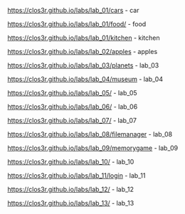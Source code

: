 https://clos3r.github.io/labs/lab_01/cars - car


https://clos3r.github.io/labs/lab_01/food/ - food



https://clos3r.github.io/labs/lab_01/kitchen - kitchen



https://clos3r.github.io/labs/lab_02/apples - apples



https://clos3r.github.io/labs/lab_03/planets - lab_03



https://clos3r.github.io/labs/lab_04/museum - lab_04




https://clos3r.github.io/labs/lab_05/ - lab_05



https://clos3r.github.io/labs/lab_06/ - lab_06



https://clos3r.github.io/labs/lab_07/ - lab_07



https://clos3r.github.io/labs/lab_08/filemanager - lab_08


https://clos3r.github.io/labs/lab_09/memorygame - lab_09



https://clos3r.github.io/labs/lab_10/ - lab_10



https://clos3r.github.io/labs/lab_11/login - lab_11



https://clos3r.github.io/labs/lab_12/ - lab_12


https://clos3r.github.io/labs/lab_13/ - lab_13
